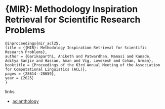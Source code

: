 # {MIR}: Methodology Inspiration Retrieval for Scientific Research Problems

```
@inproceedings{mir_acl25,
title = {{MIR}: Methodology Inspiration Retrieval for Scientific Research Problems},
author = {Garikaparthi, Aniketh and Patwardhan, Manasi and Kanade, Aditya Sanjiv and Hassan, Aman and Vig, Lovekesh and Cohan, Arman},
booktitle = {Proceedings of the 63rd Annual Meeting of the Association for Computational Linguistics (ACL)},
pages = {28614--28659},
year = {2025}
}
```

links
- [aclanthology](https://aclanthology.org/2025.acl-long.1390/)
